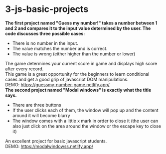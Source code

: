 # 3-js-basic-projects
**The first project named "Guess my number!" takes a number between 1 and 2 and compares it to the input value determined by the user. The code discusses three possible cases:**
<br/>
- There is no number in the input.
- The value matches the number and is correct.
- The value is wrong (either higher than the number or lower)

The game determines your current score in game and displays high score after every record.
<br/>
This game is a great opportunity for the beginners to learn conditional cases and get a good grip of javascript DOM manipulations.
<br/>
DEMO: https://guessmy-number-game.netlify.app/
<br/>
**The second project named "Modal windows" is exactly what the title says.**
<br/>
- There are three buttons
- If the user clicks each of them, the window will pop up and the content around it will become blurry
- The window comes with a little x mark in order to close it (the user can also just click on the area around the window or the escape key to close it)

An excellent project for basic javascript students.
<br/>
DEMO: https://modalwindowss.netlify.app/

